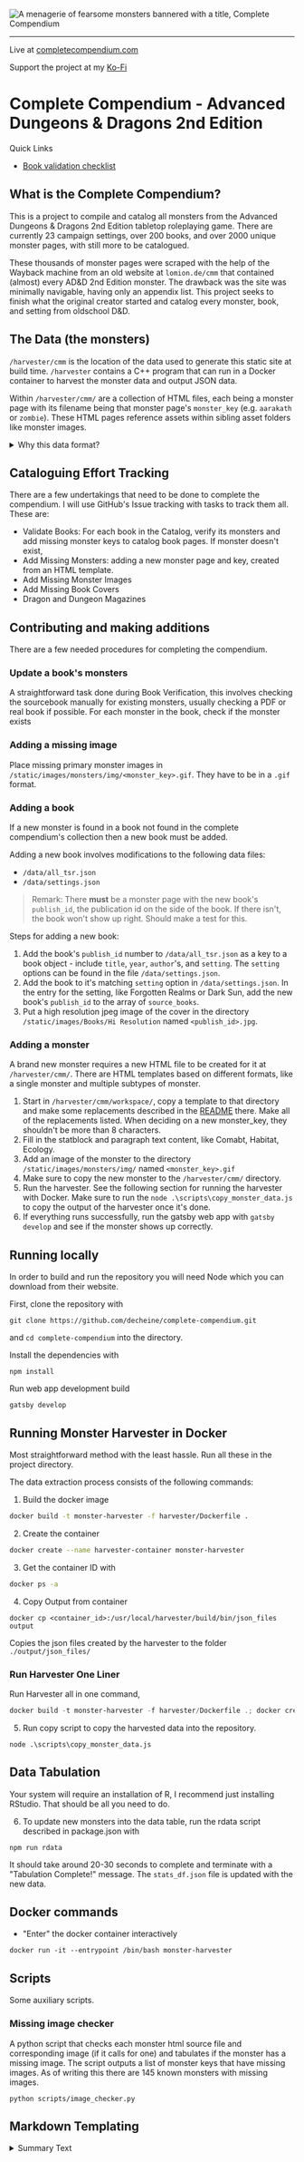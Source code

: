 
![A menagerie of fearsome monsters bannered with a title, Complete Compendium ](static/opengraph_banner.webp)

---

Live at [completecompendium.com](https://completecompendium.com)

Support the project at my [Ko-Fi](https://ko-fi.com/novicewizard)


# Complete Compendium - Advanced Dungeons & Dragons 2nd Edition

Quick Links

- [Book validation checklist](https://github.com/decheine/complete-compendium/issues/2)

## What is the Complete Compendium?

This is a project to compile and catalog all monsters from the Advanced Dungeons & Dragons 2nd Edition tabletop roleplaying game. There are currently 23 campaign settings, over 200 books, and over 2000 unique monster pages, with still more to be catalogued.

These thousands of monster pages were scraped with the help of the Wayback machine from an old website at `lomion.de/cmm` that contained (almost) every AD&D 2nd Edition monster. The drawback was the site was minimally navigable, having only an appendix list. This project seeks to finish what the original creator started and catalog every monster, book, and setting from oldschool D&D. 


## The Data (the monsters)


`/harvester/cmm` is the location of the data used to generate this static site at build time. `/harvester` contains a C++ program that can run in a Docker container to harvest the monster data and output JSON data. 

Within `/harvester/cmm/` are a collection of HTML files, each being a monster page with its filename being that monster page's `monster_key` (e.g. `aarakath` or `zombie`). These HTML pages reference assets within sibling asset folders like monster images.

<details>
 <summary>Why this data format?</summary>

I chose to keep these as HTML files so that these files are functional on their own with nothing other than a web browser. I explored several database options but ended up with simple JSON files and static site generation. 

</details>




## Cataloguing Effort Tracking

There are a few undertakings that need to be done to complete the compendium. I will use GitHub's Issue tracking with tasks to track them all. These are:
* Validate Books: For each book in the Catalog, verify its monsters and add missing monster keys to catalog book pages. If monster doesn't exist, 
*  Add Missing Monsters: adding a new monster page and key, created from an HTML template. 
*  Add Missing Monster Images
*  Add Missing Book Covers
*  Dragon and Dungeon Magazines

###


## Contributing and making additions 

There are a few needed procedures for completing the compendium. 

### Update a book's monsters

A straightforward task done during Book Verification, this involves checking the sourcebook manually for existing monsters, usually checking a PDF or real book if possible. For each monster in the book, check if the monster exists

### Adding a missing image

Place missing primary monster images in `/static/images/monsters/img/<monster_key>.gif`. They have to be in a `.gif` format.


### Adding a book

If a new monster is found in a book not found in the complete compendium's collection then a new book must be added.

Adding a new book involves modifications to the following data files:

* `/data/all_tsr.json`
* `/data/settings.json`

> Remark: There **must** be a monster page with the new book's `publish_id`, the publication id on the side of the book. If there isn't, the book won't show up right. Should make a test for this.

Steps for adding a new book:

1. Add the book's `publish_id` number to `/data/all_tsr.json` as a key to a book object - include `title`, `year`, `author`'s, and `setting`. The `setting` options can be found in the file `/data/settings.json`.
2. Add the book to it's matching `setting` option in `/data/settings.json`. In the entry for the setting, like Forgotten Realms or Dark Sun, add the new book's `publish_id` to the array of `source_books`.
3. Put a high resolution jpeg image of the cover in the directory `/static/images/Books/Hi Resolution` named `<publish_id>.jpg`.


### Adding a monster

A brand new monster requires a new HTML file to be created for it at `/harvester/cmm/`. There are HTML templates based on different formats, like a single monster and multiple subtypes of monster. 

1. Start in `/harvester/cmm/workspace/`, copy a template to that directory and make some replacements described in the [README](/harvester/cmm/workspace/README.md) there. Make all of the replacements listed. When deciding on a new monster_key, they shouldn't be more than 8 characters. 
2.  Fill in the statblock and paragraph text content, like Comabt, Habitat, Ecology.
3.  Add an image of the monster to the directory `/static/images/monsters/img/` named `<monster_key>.gif`
4.  Make sure to copy the new monster to the `/harvester/cmm/` directory.
5.  Run the harvester. See the following section for running the harvester with Docker. Make sure to run the `node .\scripts\copy_monster_data.js` to copy the output of the harvester once it's done. 
6.  If everything runs successfully, run the gatsby web app with `gatsby develop` and see if the monster shows up correctly.



## Running locally

In order to build and run the repository you will need Node which you can download from their website.

First, clone the repository with

```
git clone https://github.com/decheine/complete-compendium.git
```

and `cd complete-compendium` into the directory.

Install the dependencies with

```
npm install
```

Run web app development build

```
gatsby develop
```


## Running Monster Harvester in Docker

Most straightforward method with the least hassle. Run all these in the project directory.
 
The data extraction process consists of the following commands:

1. Build the docker image

```bash
docker build -t monster-harvester -f harvester/Dockerfile .
```




2. Create the container

```bash
docker create --name harvester-container monster-harvester
```

3. Get the container ID with


```bash
docker ps -a
```

4. Copy Output from container

```
docker cp <container_id>:/usr/local/harvester/build/bin/json_files output
```

Copies the json files created by the harvester to the folder `./output/json_files/`



### Run Harvester One Liner

Run Harvester all in one command,
```powershell
docker build -t monster-harvester -f harvester/Dockerfile .; docker create --name harvester-container monster-harvester; Foreach-Object { docker cp "harvester-container:/usr/local/harvester/build/bin/json_files" output }
```

5. Run copy script to copy the harvested data into the repository.

```
node .\scripts\copy_monster_data.js
```

## Data Tabulation

Your system will require an installation of R, I recommend just installing RStudio. That should be all you need to do.

6. To update new monsters into the data table, run the rdata script described in package.json with

```
npm run rdata
```

It should take around 20-30 seconds to complete and terminate with a "Tabulation Complete!" message. The `stats_df.json` file is updated with the new data.

## Docker commands


* "Enter" the docker container interactively
```
docker run -it --entrypoint /bin/bash monster-harvester
```

## Scripts

Some auxiliary scripts.

### Missing image checker

A python script that checks each monster html source file and corresponding image (if it calls for one) and tabulates if the monster has a missing image. The script outputs a list of monster keys that have missing images. As of writing this there are 145 known monsters with missing images.

```
python scripts/image_checker.py
```

## Markdown Templating

<details>
 <summary>Summary Text</summary>

The text here

</details>
